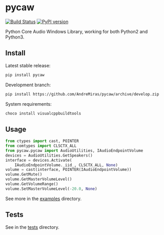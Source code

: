 # pycaw

[![Build Status](https://travis-ci.org/AndreMiras/pycaw.svg?branch=develop)](https://travis-ci.org/AndreMiras/pycaw)
[![PyPI version](https://badge.fury.io/py/pycaw.svg)](https://badge.fury.io/py/pycaw)

Python Core Audio Windows Library, working for both Python2 and Python3.

## Install

Latest stable release:
```bash
pip install pycaw
```

Development branch:
```bash
pip install https://github.com/AndreMiras/pycaw/archive/develop.zip
```

System requirements:
```bash
choco install visualcppbuildtools
```

## Usage

```Python
from ctypes import cast, POINTER
from comtypes import CLSCTX_ALL
from pycaw.pycaw import AudioUtilities, IAudioEndpointVolume
devices = AudioUtilities.GetSpeakers()
interface = devices.Activate(
    IAudioEndpointVolume._iid_, CLSCTX_ALL, None)
volume = cast(interface, POINTER(IAudioEndpointVolume))
volume.GetMute()
volume.GetMasterVolumeLevel()
volume.GetVolumeRange()
volume.SetMasterVolumeLevel(-20.0, None)
```

See more in the [examples](examples/) directory.

## Tests

See in the [tests](tests/) directory.
